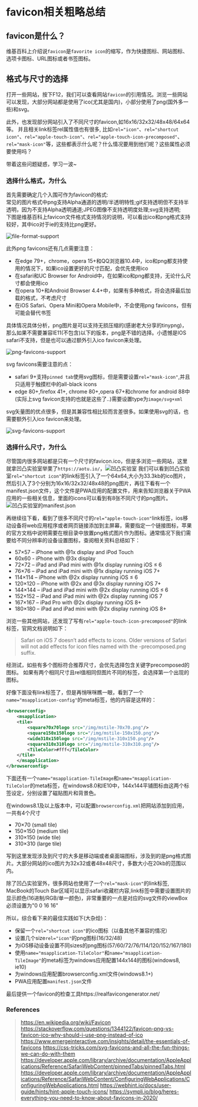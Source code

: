 # favicon相关粗略总结

## favicon是什么？

维基百科上介绍说`favicon`是`favorite icon`的缩写，作为快捷图标、网站图标、选项卡图标、URL图标或者书签图标。  

## 格式与尺寸的选择

打开一些网站，按下F12，我们可以查看网站`favicon`的引用情况。浏览一些网站可以发现，大部分网站都是使用了ico(尤其是国内)，小部分使用了png(国外多一些)和svg。  

此外，也发现部分网站引入了不同尺寸的favicon,如16x16/32x32/48x48/64x64等。 并且相关link标签rel属性值也有很多, 比如`rel="icon"`、`rel="shortcut icon"`、`rel="apple-touch-icon"`、`rel="apple-touch-icon-precomposed"`、`rel="mask-icon"`等，这些都表示什么呢？什么情况要用到他们呢？这些属性必须要使用吗？  

带着这些问题疑惑，学习一波~  

### 选择什么格式，为什么

首先需要确定几个入围可作为favicon的格式:  
常见的图片格式中png支持Alpha通道的透明/半透明特性;gif支持透明但不支持半透明，因为不支持Alpha透明通道;JPEG图像不支持透明度处理;svg支持透明;  
下图是维基百科上favicon文件格式支持情况的说明，可以看出ico和png格式支持较好，其中ico对于ie的支持比png更好。  

![file-format-support](https://fxpby.oss-cn-beijing.aliyuncs.com/blogImg/file-format-support.png)

此外png favicons还有几点需要注意：

* 在edge 79+，chrome，opera 15+和QQ浏览器10.4中，ico和png都支持使用的情况下，如果ico设置更好的尺寸匹配，会优先使用ico
* 在safari和UC Browser for Android中，在如果ico和png都支持，无论什么尺寸都会使用ico
* 在opera 10+和Android Browser 4.4+中，如果有多种格式，将会选择最后加载的格式，不考虑尺寸
* 在iOS Safari、Opera Mini和Opera Mobile中，不会使用png favicons，但有可能会替代书签

具体情况具体分析，png图片是可以支持无损压缩的(感谢老大分享的tinypng)，那么如果不需要兼容IE11(不包含)以下的版本，png是不错的选择。小遗憾是IOS safari不支持，但是也可以通过额外引入ico favicon来处理。

![png-favicons-support](https://fxpby.oss-cn-beijing.aliyuncs.com/blogImg/png-favicons-support.png)

svg favicons需要注意的点：

* safari 9+支持`pinned tab`使用svg图标，但是需要设置`rel="mask-icon"`,并且只适用于触摸栏中的all-black icons
* edge 80+,firefox 41+, chrome 80+,opera 67+和chrome for android 88中(实际上svg favicon支持的也就是这些了..)需要设置type为`image/svg+xml`

svg矢量图的优点很多，但是其兼容性相比较而言差很多。如果使用svg的话，也需要额外引入ico favicon来处理。

![svg-favicons-support](https://fxpby.oss-cn-beijing.aliyuncs.com/blogImg/svg-favicons-support.png)

### 选择什么尺寸，为什么

尽管国内很多网站都是只有一个尺寸的favicon.ico，但是多浏览一些网站，这里就拿凹凸实验室举栗了`https://aotu.io/`，![凹凸实验室](https://fxpby.oss-cn-beijing.aliyuncs.com/blogImg/auto-favicon-info.png)
我们可以看到凹凸实验室`rel="shortcut icon"`的link标签引入了一个64x64,大小为33.3kb的ico图片，然后引入了3个分别为16x16/32x32/48x48的png图片，再往下看有一个manifest.json文件，这个文件是PWA应用的配置文件，用来告知浏览器关于PWA应用的一些相关信息，里面的icons可以看到有8张不同尺寸的png图片。
![凹凸实验室的manifest.json](https://fxpby.oss-cn-beijing.aliyuncs.com/blogImg/aotu-manifest-info.png)

再继续往下看，看到了很多不同尺寸的`rel="apple-touch-icon"`link标签，ios移动设备将web应用程序或者网页链接添加到主屏幕，需要指定一个链接图标，苹果的官方文档中说明需要在根目录中放置png格式图片作为图标。通常情况下我们需要给不同分辨率的设备设置图标，查阅相关资料总结如下：

* 57×57 – iPhone with @1x display and iPod Touch
* 60x60 - iPhone with @3x display
* 72×72 – iPad and iPad mini with @1x display running iOS ≤ 6
* 76×76 – iPad and iPad mini with @1x display running iOS 7+
* 114×114 – iPhone with @2x display running iOS ≤ 6
* 120×120 – iPhone with @2x and @3x display running iOS 7+
* 144×144 – iPad and iPad mini with @2x display running iOS ≤ 6
* 152×152 – iPad and iPad mini with @2x display running iOS 7
* 167×167 – iPad Pro with @2x display running iOS 8+
* 180×180 – iPad and iPad mini with @2x display running iOS 8+

浏览一些其他网站，还发现了写有`rel="apple-touch-icon-precomposed"`的link标签，官网文档说明如下：
> Safari on iOS 7 doesn’t add effects to icons. Older versions of Safari will not add effects for icon files named with the -precomposed.png suffix.

经测试，如些有多个图标符合推荐尺寸，会优先选择包含关键字precomposed的图标。
如果有两个相同尺寸且rel值相同但图片不同的标签，会选择第一个出现的图标。

好像下面没有link标签了，但是再悄咪咪瞧一眼，看到了一个`name="msapplication-config"`的meta标签，他的内容是这样的：

```xml
<browserconfig>
    <msapplication>
    <tile>
        <square70x70logo src="/img/mstile-70x70.png"/>
        <square150x150logo src="/img/mstile-150x150.png"/>
        <wide310x150logo src="/img/mstile-310x150.png"/>
        <square310x310logo src="/img/mstile-310x310.png"/>
        <TileColor>#fff</TileColor>
    </tile>
    </msapplication>
</browserconfig>
```

下面还有一个`name="msapplication-TileImage`和`name="msapplication-TileColor`的meta标签，在windows8.0和IE10中，144x144平铺图标由这两个标签设定，分别设置了磁贴图片和背景色。

在windows8.1及以上版本中，可以配置`browserconfig.xml`把网站添加到应用，一共有4个尺寸

* 70×70 (small tile)
* 150×150 (medium tile)
* 310×150 (wide tile)
* 310×310 (large tile)

写到这里发现涉及到尺寸的大多是移动端或者桌面端图标，涉及到的是png格式图片。大部分网站的ico图片为32x32或者48x48尺寸，多数大小在20kb的范围以内。

除了凹凸实验室外，很多网站也使用了一个`rel="mask-icon"`的link标签, MacBook的Touch Bar区域可以显示safari收藏栏内容,link标签中需要设置图片的显示颜色(16进制/RGB/单一颜色)，非常重要的一点是对应的svg文件的viewBox必须设置为"0 0 16 16"

所以，综合看下来的最佳实践如下(大杂烩)：

* 保留一个`rel="shortcut icon"`的ico图标（以备其他不兼容的情况）
* 设置几个size`rel="icon"`的png图标(16/32/48)
* 为iOS移动设备设置不同sizes的png图标(57/60/72/76/114/120/152/167/180)
* 使用`name="msapplication-TileColor"`和`name="msapplication-TileImage"`的meta标签为windows应用配置144x144的图标(windows8, ie10)
* 为windows应用配置browserconfig.xml文件(windows8.1+)
* PWA应用配置`manifest.json`文件

最后提供一个favicon的检查工具https://realfavicongenerator.net/

### References

> https://en.wikipedia.org/wiki/Favicon
> https://stackoverflow.com/questions/1344122/favicon-png-vs-favicon-ico-why-should-i-use-png-instead-of-ico
> https://www.emergeinteractive.com/insights/detail/the-essentials-of-favicons
> https://css-tricks.com/svg-favicons-and-all-the-fun-things-we-can-do-with-them
> https://developer.apple.com/library/archive/documentation/AppleApplications/Reference/SafariWebContent/pinnedTabs/pinnedTabs.html
> https://developer.apple.com/library/archive/documentation/AppleApplications/Reference/SafariWebContent/ConfiguringWebApplications/ConfiguringWebApplications.html
> https://webhint.io/docs/user-guide/hints/hint-apple-touch-icons/
> https://sympli.io/blog/heres-everything-you-need-to-know-about-favicons-in-2020/